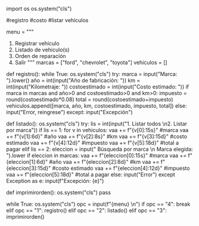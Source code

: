 import os
os.system("cls")

#registro
#costo
#listar vehículos

menu = """
1. Registrar vehículo
2. Listado de vehiculo(s)
3. Orden de reparación
4. Salir
"""
marcas = ["ford", "chevrolet", "toyota"]
vehiculos = []

def registro():
    while True:
        os.system("cls")
        try:
            marca = input("Marca: ").lower()
            año = int(input("Año de fabricación: "))
            km = int(input("Kilometraje: "))
            costoestimado = int(input("Costo estimado: "))
            if marca in marcas and año>0 and costoestimado>0 and km>0:
               impuesto = round(costoestimado*0.08)
               total = round(costoestimado+impuesto)
               vehiculos.append([marca, año, km, costoestimado, impuesto, total])
            else:
                input("Error, reingrese")
        except:
            input("Excepción")

def listado():
    os.system("cls")
    try:
        lis = int(input("1. Listar todos \n2. Listar por marca"))
        if lis == 1:
            for v in vehiculos:
                vaa += f"{v[0]:15s}" #marca
                vaa += f"{v[1]:6d}" #año
                vaa += f"{v[2]:8s}" #km
                vaa += f"{v[3]:15d}" #costo estimado
                vaa += f"{v[4]:12d}" #impuesto
                vaa += f"{v[5]:18d}" #total a pagar
        elif lis == 2:
            eleccion = input(" Búsqueda por marca \n Marca elegida: ").lower
            if eleccion in marcas:
                vaa += f"{eleccion[0]:15s}" #marca 
                vaa += f"{eleccion[1]:6d}" #año
                vaa += f"{eleccion[2]:8d}" #km
                vaa += f"{eleccion[3]:15d}" #costo estimado
                vaa += f"{eleccion[4]:12d}" #impuesto
                vaa += f"{eleccion[5]:18d}" #total a pagar
            else:
                input("Error")
    except Exception as e:
                input(f"Excepción: {e}")

def imprimirorden():
    os.system("cls")
    pass

while True:
    os.system("cls")
    opc = input(f"{menu} \n")
    if opc == "4":
        break
    elif opc == "1":
        registro()
    elif opc == "2":
        listado()
    elif opc == "3":
        imprimirorden()
